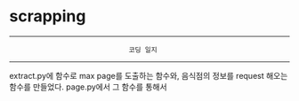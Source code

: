 # scrapping
***********************************************************************************
                                  코딩 일지
***********************************************************************************
extract.py에 함수로 max page를 도출하는 함수와, 음식점의 정보를 request 해오는 함수를 만들었다.
page.py에서 그 함수를 통해서
